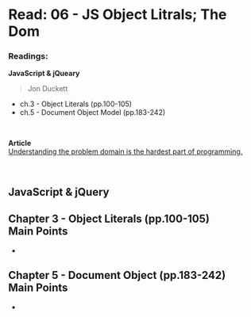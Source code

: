 # Read: 06 - JS Object Litrals; The Dom

### Readings:
**JavaScript & jQueary**
>Jon Duckett

- ch.3 - Object Literals (pp.100-105)
- ch.5 - Document Object Model (pp.183-242)

<br>

**Article**<br>
[Understanding the problem domain is the hardest part of programming.](https://simpleprogrammer.com/understanding-the-problem-domain-is-the-hardest-part-of-programming)

<br>

## **JavaScript & jQuery**

Chapter 3 - Object Literals (pp.100-105)
<br>
**Main Points**
- 
- 



Chapter 5 - Document Object (pp.183-242)
<br>
**Main Points**
- 
- 

